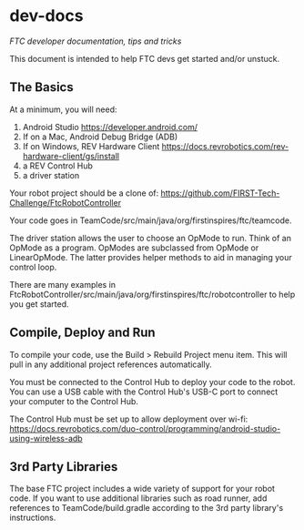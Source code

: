 # dev-docs
*FTC developer documentation, tips and tricks*

This document is intended to help FTC devs get started and/or unstuck.

## The Basics
At a minimum, you will need:
1. Android Studio https://developer.android.com/
  1. If on a Mac, Android Debug Bridge (ADB)
  2. If on Windows, REV Hardware Client https://docs.revrobotics.com/rev-hardware-client/gs/install
2. a REV Control Hub
3. a driver station


Your robot project should be a clone of:
https://github.com/FIRST-Tech-Challenge/FtcRobotController

Your code goes in TeamCode/src/main/java/org/firstinspires/ftc/teamcode.

The driver station allows the user to choose an OpMode to run. Think of an OpMode as a program. OpModes are subclassed from OpMode or LinearOpMode. The latter provides helper methods to aid in managing your control loop.

There are many examples in FtcRobotController/src/main/java/org/firstinspires/ftc/robotcontroller to help you get started.

## Compile, Deploy and Run
To compile your code, use the Build > Rebuild Project menu item. This will pull in any additional project references automatically.

You must be connected to the Control Hub to deploy your code to the robot. You can use a USB cable with the Control Hub's USB-C port to connect your computer to the Control Hub.

The Control Hub must be set up to allow deployment over wi-fi: https://docs.revrobotics.com/duo-control/programming/android-studio-using-wireless-adb

## 3rd Party Libraries
The base FTC project includes a wide variety of support for your robot code. If you want to use additional libraries such as road runner, add references to TeamCode/build.gradle according to the 3rd party library's instructions.

